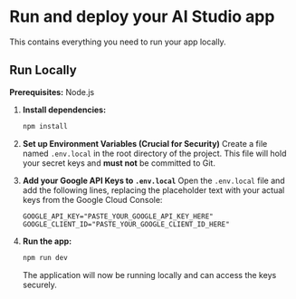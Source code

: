 # Run and deploy your AI Studio app

This contains everything you need to run your app locally.

## Run Locally

**Prerequisites:** Node.js

1.  **Install dependencies:**
    ```sh
    npm install
    ```

2.  **Set up Environment Variables (Crucial for Security)**
    Create a file named `.env.local` in the root directory of the project. This file will hold your secret keys and **must not** be committed to Git.

3.  **Add your Google API Keys to `.env.local`**
    Open the `.env.local` file and add the following lines, replacing the placeholder text with your actual keys from the Google Cloud Console:

    ```
    GOOGLE_API_KEY="PASTE_YOUR_GOOGLE_API_KEY_HERE"
    GOOGLE_CLIENT_ID="PASTE_YOUR_GOOGLE_CLIENT_ID_HERE"
    ```

4.  **Run the app:**
    ```sh
    npm run dev
    ```
    The application will now be running locally and can access the keys securely.
